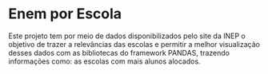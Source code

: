 <h1> Enem por Escola </h1>
<p> Este projeto tem por meio de dados disponibilizados pelo site da INEP o objetivo de trazer a relevâncias das escolas e permitir a melhor visualização desses dados com as bibliotecas do framework PANDAS, trazendo informações como: as escolas com mais alunos alocados.</p>
